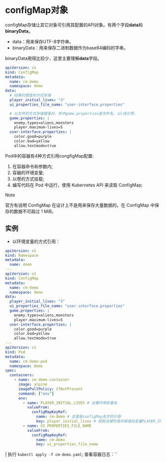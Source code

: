 # configMap对象

configMap存储让其它对象可引用其配置的API对象。有两个字段**data**和**binaryData**。

- data：用来保存UTF-8字符串。
- binaryData：用来保存二进制数据作为base64编码的字串。

binaryData用得比较少，这里主要理解**data**字段。

```yaml
apiVersion: v1
kind: ConfigMap
metadata:
  name: cm-demo
  namespace: demo
data:
  # 经典的键值对方式存储
  player_initial_lives: "3"
  ui_properties_file_name: "user-interface.properties"

  # 以文件的方式存储键值对，其中game.properties是文件名，以|线分界。
  game.properties: |
    enemy.types=aliens,monsters
    player.maximum-lives=5    
  user-interface.properties: |
    color.good=purple
    color.bad=yellow
    allow.textmode=true 
```

Pod中的容器有4种方式引用congfigMap配置:

1. 在容器命令和参数内;
2. 容器的环境变量;
3. 以卷的方式挂载;
4. 编写代码在 Pod 中运行，使用 Kubernetes API 来读取 ConfigMap;

> [!NOTE]
> 官方有说明 ConfigMap 在设计上不是用来保存大量数据的。在 ConfigMap 中保存的数据不可超过 1 MiB。

## 实例

- 以环境变量的方式引用：

```yaml
apiVersion: v1
kind: Namespace
metadata:
  name: demo
---
apiVersion: v1
kind: ConfigMap
metadata:
  name: cm-demo
  namespace: demo
data:
  player_initial_lives: "3"
  ui_properties_file_name: "user-interface.properties"
  game.properties: |
    enemy.types=aliens,monsters
    player.maximum-lives=5    
  user-interface.properties: |
    color.good=purple
    color.bad=yellow
    allow.textmode=true 
---
apiVersion: v1
kind: Pod
metadata:
  name: cm-demo-pod
  namespace: demo
spec:
  containers: 
    - name: cm-demo-container
      image: alpine
      imagePullPolicy: IfNotPresent
      command: ["env"]
      env:
        - name: PLAYER_INITIAL_LIVES # 设置环境变量名
          valueFrom:
            configMapKeyRef:
              name: cm-demo # 这里是configMap名字的引用
              key: player_initial_lives # 获取该键的值并赋值给变量PLAYER_INITIAL_LIVES
        - name: UI_PROPERTIES_FILE_NAME
          valueFrom:
            configMapKeyRef:
              name: cm-demo
              key: ui_properties_file_name
```

| 执行 `kubectl apply -f cm-demo.yaml`; 查看容器日志：``
